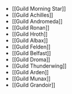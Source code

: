 - [[Guild Morning Star]]
- [[Guild Achilles]]
- [[Guild Andromeda]]
- [[Guild Ronan]]
- [[Guild Hroth]]
- [[Guild Albax]]
- [[Guild Felden]]
- [[Guild Belfast]]
- [[Guild Droma]]
- [[Guild Thunderwing]]
- [[Guild Arden]]
- [[Guild Munax]]
- [[Guild Grandoir]]
